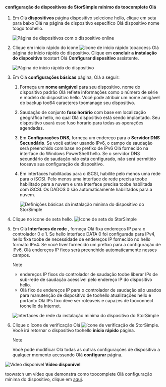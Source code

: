 <!--author=alkohli last changed: 9/17/15-->

#### <a name="toocomplete-hello-minimum-storsimple-device-setup"></a>configuração de dispositivos de StorSimple mínimo do toocomplete Olá
1. Em Olá **dispositivos** página dispositivo selecione hello, clique em seta para baixo Olá na página de dispositivo específico Olá dispositivo nome toogo toohello. 
   
    ![Página de dispositivos com o dispositivo online](./media/storsimple-complete-minimum-device-setup/HCS_DevicesPageM-include.png) 
2. Clique em início rápido do ícone ![ícone de início rápido](./media/storsimple-complete-minimum-device-setup/HCS_QuickStartIcon-include.png) tooaccess Olá página de início rápido do dispositivo. Clique em **concluir a instalação do dispositivo** toostart Olá **Configurar dispositivo** assistente.
   
    ![Página de início rápido do dispositivo](./media/storsimple-complete-minimum-device-setup/Device_Quick_Start_page_1M.png)
3. Em Olá **configurações básicas** página, Olá a seguir:
   
   1. Forneça um **nome amigável** para seu dispositivo. nome do dispositivo padrão Olá reflete informações como o número de série e modelo do dispositivo hello. Você pode atribuir um nome amigável do backup too64 caracteres toomanage seu dispositivo.
   2. Saudação de conjunto **fuso horário** com base em localização geográfica hello, no qual Olá dispositivo está sendo implantado. Seu dispositivo usará esse fuso horário para todas as operações agendadas.
   3. Em **Configurações DNS**, forneça um endereço para o **Servidor DNS Secundário**. Se você estiver usando IPv6, o campo de saudação será preenchido com base no prefixo de IPv6 Olá fornecido na interface do Windows PowerShell hello. 
      Se o servidor DNS secundário de saudação não está configurado, não será permitido toosave sua configuração de dispositivo.
   4. Em interfaces habilitadas para o iSCSI, habilite pelo menos uma rede para o iSCSI. Pelo menos uma interface de rede precisa toobe habilitado para a nuvem e uma interface precisa toobe habilitada com iSCSI. Os DADOS 0 são automaticamente habilitados para a nuvem.
      
      ![Definições básicas da instalação mínima do dispositivo do StorSimple](./media/storsimple-complete-minimum-device-setup/HCS_MinDeviceSetupBasicSettings1-include.png)
4. Clique no ícone de seta hello. ![Ícone de seta do StorSimple](./media/storsimple-complete-minimum-device-setup/HCS_ArrowIcon-include.png)
5. Em Olá **Interfaces de rede** , forneça Olá fixa endereços IP para o controlador 0 e 1. Se hello interface DATA 0 foi configurada para IPv4, hello fixa toobe de necessidade de endereços IP fornecido no hello formato IPv4. Se você tiver fornecido um prefixo para a configuração de IPv6, Olá endereços IP fixos será preenchido automaticamente nesses campos.

    > [!NOTE] 
    > - endereços IP fixos do controlador de saudação toobe liberar IPs de sub-rede de saudação acessível pelo endereço IP do dispositivo hello.
    > - Olá fixo de endereços IP para o controlador de saudação são usados para manutenção de dispositivo de toohello atualizações hello e portanto Olá IPs fixo deve ser roteáveis e capazes de tooconnect toohello da Internet.

    ![Interfaces de rede da instalação mínima do dispositivo do StorSimple](./media/storsimple-complete-minimum-device-setup/HCS_MinDeviceSetupNetworkInterfaces2-include.png)

1. Clique o ícone de verificação Olá ![ícone de verificação de StorSimple](./media/storsimple-complete-minimum-device-setup/HCS_CheckIcon-include.png).
   Você irá retornar o dispositivo toohello **início rápido** página.
   
   > [!NOTE]
   > Você pode modificar Olá todas as outras configurações de dispositivo a qualquer momento acessando Olá **configurar** página.
   > 
   > 

![Vídeo disponível](./media/storsimple-complete-minimum-device-setup/Video_icon.png) **Vídeo disponível**

toowatch um vídeo que demonstra como toocomplete Olá configuração mínima do dispositivo, clique em [aqui](https://azure.microsoft.com/documentation/videos/minimum-storsimple-device-setup/).

